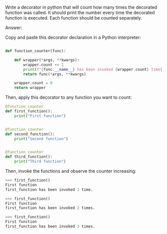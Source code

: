 Write a decorator in python that will count how many times the decorated function was called. It should print the number every time the decorated function is executed. Each function should be counted separately.

Answer:


Copy and paste this decorator declaration in a Python interpreter:

```python

def function_counter(func):

    def wrapper(*args, **kwargs):
        wrapper.count += 1
        print(f"{func.__name__} has been invoked {wrapper.count} time{'s' if wrapper.count > 1 else ''}")
        return func(*args, **kwargs)

    wrapper.count = 0
    return wrapper
```

Then, apply this decorator to any function you want to count:

```python
@function_counter
def first_function():
    print("First function")


@function_counter
def second_function():
    print("Second function")


@function_counter
def third_function():
    print("Third function")
```

Then, invoke the functions and observe the counter increasing:

```python
>>> first_function()
First function
first_function has been invoked 1 time.

>>> first_function()
First function
first_function has been invoked 2 times.

>>> first_function()
First function
first_function has been invoked 3 times.
```